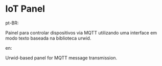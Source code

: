 # IoT Panel

pt-BR:

Painel para controlar dispositivos via MQTT utilizando uma interface em modo texto baseada na biblioteca urwid.

en:

Urwid-based panel for MQTT message transmission.

